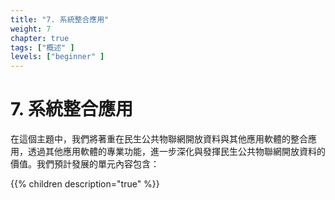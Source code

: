 ```yaml
---
title: "7. 系統整合應用"
weight: 7
chapter: true
tags: ["概述" ]
levels: ["beginner" ]
---
```


# 7. 系統整合應用

在這個主題中，我們將著重在民生公共物聯網開放資料與其他應用軟體的整合應用，透過其他應用軟體的專業功能，進一步深化與發揮民生公共物聯網開放資料的價值。我們預計發展的單元內容包含：

{{% children description="true" %}}

